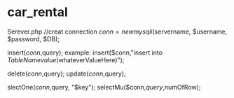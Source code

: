 ﻿# car_rental
Serever.php
//creat connection
$conn = new mysqli($servername, $username, $password, $DB);

insert($conn,$query);
example: insert($conn,"insert into $TableName value ($whateverValueHere)");

delete($conn,$query);
update($conn,$query);

slectOne($conn,$query, "$key");
selectMu($conn,$query,$numOfRow);
